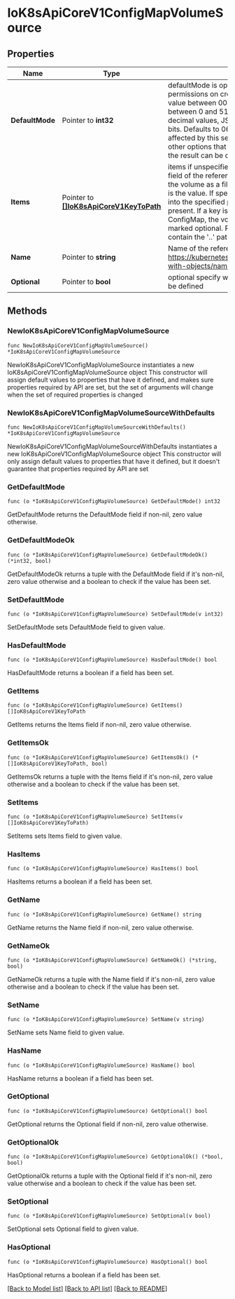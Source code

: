 # IoK8sApiCoreV1ConfigMapVolumeSource

## Properties

Name | Type | Description | Notes
------------ | ------------- | ------------- | -------------
**DefaultMode** | Pointer to **int32** | defaultMode is optional: mode bits used to set permissions on created files by default. Must be an octal value between 0000 and 0777 or a decimal value between 0 and 511. YAML accepts both octal and decimal values, JSON requires decimal values for mode bits. Defaults to 0644. Directories within the path are not affected by this setting. This might be in conflict with other options that affect the file mode, like fsGroup, and the result can be other mode bits set. | [optional] 
**Items** | Pointer to [**[]IoK8sApiCoreV1KeyToPath**](IoK8sApiCoreV1KeyToPath.md) | items if unspecified, each key-value pair in the Data field of the referenced ConfigMap will be projected into the volume as a file whose name is the key and content is the value. If specified, the listed keys will be projected into the specified paths, and unlisted keys will not be present. If a key is specified which is not present in the ConfigMap, the volume setup will error unless it is marked optional. Paths must be relative and may not contain the &#39;..&#39; path or start with &#39;..&#39;. | [optional] 
**Name** | Pointer to **string** | Name of the referent. More info: https://kubernetes.io/docs/concepts/overview/working-with-objects/names/#names | [optional] 
**Optional** | Pointer to **bool** | optional specify whether the ConfigMap or its keys must be defined | [optional] 

## Methods

### NewIoK8sApiCoreV1ConfigMapVolumeSource

`func NewIoK8sApiCoreV1ConfigMapVolumeSource() *IoK8sApiCoreV1ConfigMapVolumeSource`

NewIoK8sApiCoreV1ConfigMapVolumeSource instantiates a new IoK8sApiCoreV1ConfigMapVolumeSource object
This constructor will assign default values to properties that have it defined,
and makes sure properties required by API are set, but the set of arguments
will change when the set of required properties is changed

### NewIoK8sApiCoreV1ConfigMapVolumeSourceWithDefaults

`func NewIoK8sApiCoreV1ConfigMapVolumeSourceWithDefaults() *IoK8sApiCoreV1ConfigMapVolumeSource`

NewIoK8sApiCoreV1ConfigMapVolumeSourceWithDefaults instantiates a new IoK8sApiCoreV1ConfigMapVolumeSource object
This constructor will only assign default values to properties that have it defined,
but it doesn't guarantee that properties required by API are set

### GetDefaultMode

`func (o *IoK8sApiCoreV1ConfigMapVolumeSource) GetDefaultMode() int32`

GetDefaultMode returns the DefaultMode field if non-nil, zero value otherwise.

### GetDefaultModeOk

`func (o *IoK8sApiCoreV1ConfigMapVolumeSource) GetDefaultModeOk() (*int32, bool)`

GetDefaultModeOk returns a tuple with the DefaultMode field if it's non-nil, zero value otherwise
and a boolean to check if the value has been set.

### SetDefaultMode

`func (o *IoK8sApiCoreV1ConfigMapVolumeSource) SetDefaultMode(v int32)`

SetDefaultMode sets DefaultMode field to given value.

### HasDefaultMode

`func (o *IoK8sApiCoreV1ConfigMapVolumeSource) HasDefaultMode() bool`

HasDefaultMode returns a boolean if a field has been set.

### GetItems

`func (o *IoK8sApiCoreV1ConfigMapVolumeSource) GetItems() []IoK8sApiCoreV1KeyToPath`

GetItems returns the Items field if non-nil, zero value otherwise.

### GetItemsOk

`func (o *IoK8sApiCoreV1ConfigMapVolumeSource) GetItemsOk() (*[]IoK8sApiCoreV1KeyToPath, bool)`

GetItemsOk returns a tuple with the Items field if it's non-nil, zero value otherwise
and a boolean to check if the value has been set.

### SetItems

`func (o *IoK8sApiCoreV1ConfigMapVolumeSource) SetItems(v []IoK8sApiCoreV1KeyToPath)`

SetItems sets Items field to given value.

### HasItems

`func (o *IoK8sApiCoreV1ConfigMapVolumeSource) HasItems() bool`

HasItems returns a boolean if a field has been set.

### GetName

`func (o *IoK8sApiCoreV1ConfigMapVolumeSource) GetName() string`

GetName returns the Name field if non-nil, zero value otherwise.

### GetNameOk

`func (o *IoK8sApiCoreV1ConfigMapVolumeSource) GetNameOk() (*string, bool)`

GetNameOk returns a tuple with the Name field if it's non-nil, zero value otherwise
and a boolean to check if the value has been set.

### SetName

`func (o *IoK8sApiCoreV1ConfigMapVolumeSource) SetName(v string)`

SetName sets Name field to given value.

### HasName

`func (o *IoK8sApiCoreV1ConfigMapVolumeSource) HasName() bool`

HasName returns a boolean if a field has been set.

### GetOptional

`func (o *IoK8sApiCoreV1ConfigMapVolumeSource) GetOptional() bool`

GetOptional returns the Optional field if non-nil, zero value otherwise.

### GetOptionalOk

`func (o *IoK8sApiCoreV1ConfigMapVolumeSource) GetOptionalOk() (*bool, bool)`

GetOptionalOk returns a tuple with the Optional field if it's non-nil, zero value otherwise
and a boolean to check if the value has been set.

### SetOptional

`func (o *IoK8sApiCoreV1ConfigMapVolumeSource) SetOptional(v bool)`

SetOptional sets Optional field to given value.

### HasOptional

`func (o *IoK8sApiCoreV1ConfigMapVolumeSource) HasOptional() bool`

HasOptional returns a boolean if a field has been set.


[[Back to Model list]](../README.md#documentation-for-models) [[Back to API list]](../README.md#documentation-for-api-endpoints) [[Back to README]](../README.md)


